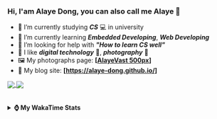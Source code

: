 ### Hi, **I'am Alaye Dong**, you can also call me **Alaye** 👋

- 📖 I’m currently studying ***CS*** 💻 in university
- 🌱 I’m currently learning ***Embedded Developing***, ***Web Developing***
- 🤔 I’m looking for help with ***"How to learn CS well"***
- 🤩 I like ***digital technology*** 📱, ***photography*** 📸
- 🖼️ My photographs page: **[[AlayeVast 500px](https://500px.com.cn/AlayeVast)]**
- 📰 My blog site: **[https://alaye-dong.github.io/]**

<!--
[![Alaye's GitHub stats](https://github-readme-stats.vercel.app/api?username=Alaye-Dong&custom_title=Alaye%20Dong`s%20GitHub%20stats&show_icons=true&rank_icon=percentile&theme=transparent&include_all_commits=true&count_private=true)](https://github.com/anuraghazra/github-readme-stats) 
[![Top Langs](https://github-readme-stats.vercel.app/api/top-langs/?username=Alaye-Dong\&layout=compact&theme=transparent)](https://github.com/anuraghazra/github-readme-stats)
-->
<a href="https://github.com/anuraghazra/github-readme-stats">
  <img height=200 align="center" src="https://github-readme-stats.vercel.app/api?username=Alaye-Dong&custom_title=Alaye%20Dong`s%20GitHub%20stats&show_icons=true&rank_icon=percentile&theme=transparent&include_all_commits=true&count_private=true" />
</a>
<a href="https://github.com/anuraghazra/convoychat">
  <img height=200 align="center" src="https://github-readme-stats.vercel.app/api/top-langs/?username=Alaye-Dong&layout=compact&theme=transparent&include_all_commits=true&count_private=true&langs_count=8&card_width=300" />
</a>

<br />
<br />

<div style="display:none"> 
  <img src="https://visitor-badge.laobi.icu/badge?page_id=Alaye-Dong.Alaye-Dong"/>
</div>
<br />

<details>	
  <summary><b> ⌚ My WakaTime Stats </b></summary>

<br />

<!--START_SECTION:waka-->
![Code Time](http://img.shields.io/badge/Code%20Time-274%20hrs%2033%20mins-blue)

![Profile Views](http://img.shields.io/badge/Profile%20Views-1-blue)

![Lines of code](https://img.shields.io/badge/From%20Hello%20World%20I%27ve%20Written-780.8%20thousand%20lines%20of%20code-blue)

**🐱 My GitHub Data** 

> 📦 68.2 kB Used in GitHub's Storage 
 > 
> 🚫 Not Opted to Hire
 > 
> 📜 12 Public Repositories 
 > 
> 🔑 5 Private Repositories 
 > 
**I'm a Night 🦉** 

```text
🌞 Morning                57 commits          █░░░░░░░░░░░░░░░░░░░░░░░░   05.58 % 
🌆 Daytime                354 commits         █████████░░░░░░░░░░░░░░░░   34.67 % 
🌃 Evening                399 commits         ██████████░░░░░░░░░░░░░░░   39.08 % 
🌙 Night                  211 commits         █████░░░░░░░░░░░░░░░░░░░░   20.67 % 
```
📅 **I'm Most Productive on Sunday** 

```text
Monday                   147 commits         ████░░░░░░░░░░░░░░░░░░░░░   14.40 % 
Tuesday                  118 commits         ███░░░░░░░░░░░░░░░░░░░░░░   11.56 % 
Wednesday                114 commits         ███░░░░░░░░░░░░░░░░░░░░░░   11.17 % 
Thursday                 167 commits         ████░░░░░░░░░░░░░░░░░░░░░   16.36 % 
Friday                   134 commits         ███░░░░░░░░░░░░░░░░░░░░░░   13.12 % 
Saturday                 129 commits         ███░░░░░░░░░░░░░░░░░░░░░░   12.63 % 
Sunday                   212 commits         █████░░░░░░░░░░░░░░░░░░░░   20.76 % 
```


📊 **This Week I Spent My Time On** 

```text
💬 Programming Languages: 
TypeScript               10 hrs 26 mins      ███████░░░░░░░░░░░░░░░░░░   29.56 % 
Java                     4 hrs 40 mins       ███░░░░░░░░░░░░░░░░░░░░░░   13.24 % 
Markdown                 4 hrs 32 mins       ███░░░░░░░░░░░░░░░░░░░░░░   12.87 % 
HTML                     2 hrs 56 mins       ██░░░░░░░░░░░░░░░░░░░░░░░   08.33 % 
JavaScript               2 hrs 50 mins       ██░░░░░░░░░░░░░░░░░░░░░░░   08.05 % 

🔥 Editors: 
VS Code                  30 hrs 24 mins      ██████████████████████░░░   86.16 % 
IntelliJ IDEA            4 hrs 53 mins       ███░░░░░░░░░░░░░░░░░░░░░░   13.84 % 

🐱‍💻 Projects: 
JXUT-BST-IO-VitePress-For18 hrs 38 mins      █████████████░░░░░░░░░░░░   52.80 % 
bootstrap-ts-vite        4 hrs 59 mins       ████░░░░░░░░░░░░░░░░░░░░░   14.15 % 
student-information-manag2 hrs 44 mins       ██░░░░░░░░░░░░░░░░░░░░░░░   07.75 % 
Python_Study             2 hrs 42 mins       ██░░░░░░░░░░░░░░░░░░░░░░░   07.66 % 
FrontEnd_Class           2 hrs 20 mins       ██░░░░░░░░░░░░░░░░░░░░░░░   06.63 % 
```

**I Mostly Code in C** 

```text
C                        7 repos             █████████░░░░░░░░░░░░░░░░   36.84 % 
C++                      3 repos             ████░░░░░░░░░░░░░░░░░░░░░   15.79 % 
TypeScript               3 repos             ████░░░░░░░░░░░░░░░░░░░░░   15.79 % 
Vue                      1 repo              █░░░░░░░░░░░░░░░░░░░░░░░░   05.26 % 
SCSS                     1 repo              █░░░░░░░░░░░░░░░░░░░░░░░░   05.26 % 
```



**Timeline**

![Lines of Code chart](https://raw.githubusercontent.com/Alaye-Dong/Alaye-Dong/main/assets/bar_graph.png)


 Last Updated on 08/12/2024 18:45:11 UTC
<!--END_SECTION:waka-->

</details>
